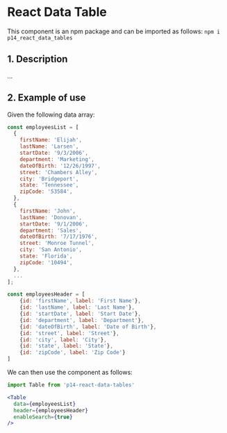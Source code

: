 # React Data Table
This component is an npm package and can be imported as follows: `npm i p14_react_data_tables`

## 1. Description

...

## 2. Example of use

Given the following data array:

```js
const employeesList = [
  {
    firstName: 'Elijah',
    lastName: 'Larsen',
    startDate: '9/3/2006',
    department: 'Marketing',
    dateOfBirth: '12/26/1997',
    street: 'Chambers Alley',
    city: 'Bridgeport',
    state: 'Tennessee',
    zipCode: '53584',
  },
  {
    firstName: 'John',
    lastName: 'Donovan',
    startDate: '9/1/2006',
    department: 'Sales',
    dateOfBirth: '7/17/1976',
    street: 'Monroe Tunnel',
    city: 'San Antonio',
    state: 'Florida',
    zipCode: '10494',
  },
  ...
];

const employeesHeader = [
    {id: 'firstName', label: 'First Name'},
    {id: 'lastName', label: 'Last Name'},
    {id: 'startDate', label: 'Start Date'},
    {id: 'department', label: 'Department'},
    {id: 'dateOfBirth', label: 'Date of Birth'},
    {id: 'street', label: 'Street'},
    {id: 'city', label: 'City'},
    {id: 'state', label: 'State'},
    {id: 'zipCode', label: 'Zip Code'}
]
```

We can then use the component as follows:

```jsx
import Table from 'p14-react-data-tables'

<Table
  data={employeesList}
  header={employeesHeader}
  enableSearch={true}
/>
```